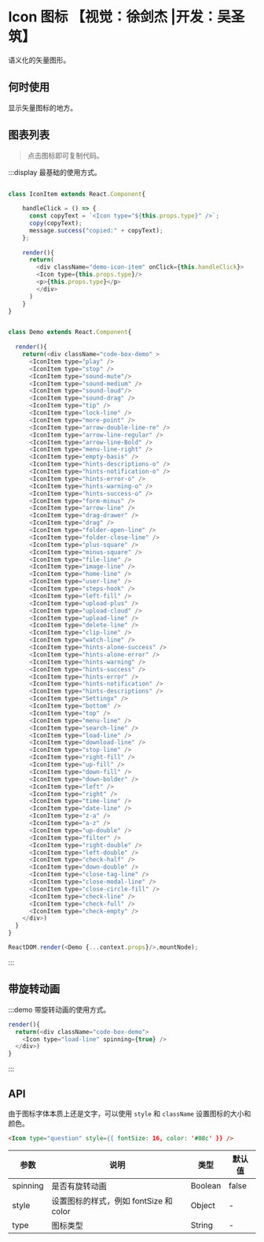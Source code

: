 # Icon 图标 【视觉：徐剑杰 |开发：吴圣筑】

语义化的矢量图形。

## 何时使用

显示矢量图标的地方。

## 图表列表

> 点击图标即可复制代码。
  
:::display 最基础的使用方式。
```js

class IconItem extends React.Component{
  
    handleClick = () => {
      const copyText = `<Icon type="${this.props.type}" />`;
      copy(copyText);
      message.success("copied:" + copyText);
    };
    
    render(){
      return(
        <div className="demo-icon-item" onClick={this.handleClick}>
        <Icon type={this.props.type}/>
        <p>{this.props.type}</p>
        </div>
      )
    }
}


class Demo extends React.Component{
  
  render(){
    return(<div className="code-box-demo" >
      <IconItem type="play" />
      <IconItem type="stop" />
      <IconItem type="sound-mute"/>
      <IconItem type="sound-medium" />
      <IconItem type="sound-loud"/>
      <IconItem type="sound-drag" />
      <IconItem type="tip" />
      <IconItem type="lock-line" />
      <IconItem type="more-point" />
      <IconItem type="arrow-double-line-re" />
      <IconItem type="arrow-line-regular" />
      <IconItem type="arrow-line-Bold" />
      <IconItem type="menu-line-right" />
      <IconItem type="empty-basis" />
      <IconItem type="hints-descriptions-o" />
      <IconItem type="hints-notification-o" />
      <IconItem type="hints-error-o" />
      <IconItem type="hints-warning-o" />
      <IconItem type="hints-success-o" />
      <IconItem type="form-minus" />
      <IconItem type="arrow-line" />
      <IconItem type="drag-drawer" />
      <IconItem type="drag" />
      <IconItem type="folder-open-line" />
      <IconItem type="folder-close-line" />
      <IconItem type="plus-square" />
      <IconItem type="minus-square" />
      <IconItem type="file-line" />
      <IconItem type="image-line" />
      <IconItem type="home-line" />
      <IconItem type="user-line" />
      <IconItem type="steps-hook" />
      <IconItem type="left-fill" />
      <IconItem type="upload-plus" />
      <IconItem type="upload-cloud" />
      <IconItem type="upload-line" />
      <IconItem type="delete-line" />
      <IconItem type="clip-line" />
      <IconItem type="watch-line" />
      <IconItem type="hints-alone-success" />
      <IconItem type="hints-alone-error" />
      <IconItem type="hints-warning" />
      <IconItem type="hints-success" />
      <IconItem type="hints-error" />
      <IconItem type="hints-notification" />
      <IconItem type="hints-descriptions" />
      <IconItem type="Settingx" />
      <IconItem type="bottom" />
      <IconItem type="top" />
      <IconItem type="menu-line" />
      <IconItem type="search-line" />
      <IconItem type="load-line" />
      <IconItem type="download-line" />
      <IconItem type="stop-line" />
      <IconItem type="right-fill" />
      <IconItem type="up-fill" />
      <IconItem type="down-fill" />
      <IconItem type="down-bolder" />
      <IconItem type="left" />
      <IconItem type="right" />
      <IconItem type="time-line" />
      <IconItem type="date-line" />
      <IconItem type="z-a" />
      <IconItem type="a-z" />
      <IconItem type="up-double" />
      <IconItem type="filter" />
      <IconItem type="right-double" />
      <IconItem type="left-double" />
      <IconItem type="check-half" />
      <IconItem type="down-double" />
      <IconItem type="close-tag-line" />
      <IconItem type="close-modal-line" />
      <IconItem type="close-circle-fill" />
      <IconItem type="check-line" />
      <IconItem type="check-full" />
      <IconItem type="check-empty" />
    </div>)
  }
}

ReactDOM.render(<Demo {...context.props}/>,mountNode);
```
:::

## 带旋转动画

:::demo 带旋转动画的使用方式。
```js
render(){
  return(<div className="code-box-demo">
    <Icon type="load-line" spinning={true} />
  </div>)
}
```
:::

## API

由于图标字体本质上还是文字，可以使用 `style` 和 `className` 设置图标的大小和颜色。

```html
<Icon type="question" style={{ fontSize: 16, color: '#08c' }} />
```

| 参数 | 说明 | 类型 | 默认值 |
| --- | --- | --- | --- |
| spinning | 是否有旋转动画 | Boolean | false |
| style | 设置图标的样式，例如 fontSize 和 color | Object | - |
| type | 图标类型 | String | - |

<style>
.code-box-demo .fishdicon {
  font-size: 24px;
}

.demo-icon-item{
  display:inline-block;
  width:150px;
  padding-top:30px;
  text-align:center;
  transition: background 0.3s ease-in-out;
  cursor:pointer;
}

.demo-icon-item p{
  margin-top:20px;
}

.demo-icon-item:hover{
  background:#ebf2ff;
}
</style>
